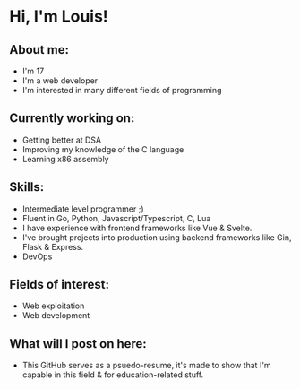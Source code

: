 # Hi, I'm Louis!
## About me:
- I'm 17
- I'm a web developer
- I'm interested in many different fields of programming

## Currently working on:
- Getting better at DSA
- Improving my knowledge of the C language
- Learning x86 assembly

## Skills:
- Intermediate level programmer ;)
- Fluent in Go, Python, Javascript/Typescript, C, Lua
- I have experience with frontend frameworks like Vue & Svelte.
- I've brought projects into production using backend frameworks like Gin, Flask & Express.
- DevOps

## Fields of interest:
- Web exploitation
- Web development

## What will I post on here:
- This GitHub serves as a psuedo-resume, it's made to show that I'm capable in this field & for education-related stuff.
